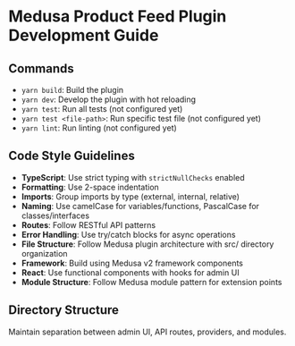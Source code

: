 # Medusa Product Feed Plugin Development Guide

## Commands
- `yarn build`: Build the plugin
- `yarn dev`: Develop the plugin with hot reloading
- `yarn test`: Run all tests (not configured yet)
- `yarn test <file-path>`: Run specific test file (not configured yet)
- `yarn lint`: Run linting (not configured yet)

## Code Style Guidelines
- **TypeScript**: Use strict typing with `strictNullChecks` enabled
- **Formatting**: Use 2-space indentation
- **Imports**: Group imports by type (external, internal, relative)
- **Naming**: Use camelCase for variables/functions, PascalCase for classes/interfaces
- **Routes**: Follow RESTful API patterns
- **Error Handling**: Use try/catch blocks for async operations
- **File Structure**: Follow Medusa plugin architecture with src/ directory organization
- **Framework**: Build using Medusa v2 framework components
- **React**: Use functional components with hooks for admin UI
- **Module Structure**: Follow Medusa module pattern for extension points

## Directory Structure
Maintain separation between admin UI, API routes, providers, and modules.